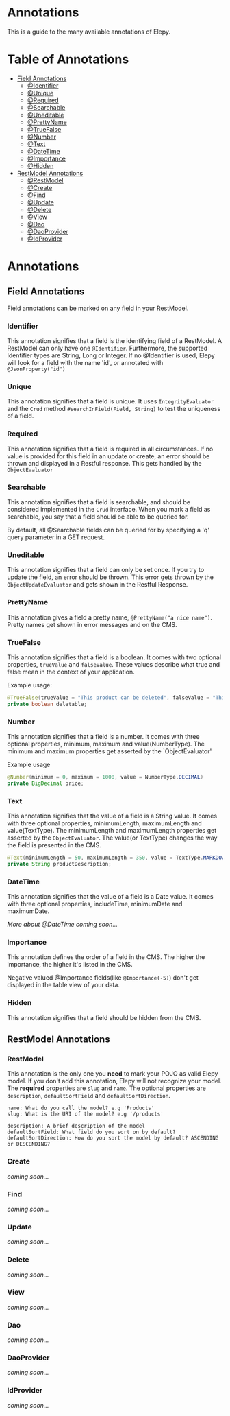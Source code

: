 # Annotations
This is a guide to the many available annotations of Elepy.

# Table of Annotations
* [Field Annotations](#field-annotations)
    * [@Identifier](#identifier)
    * [@Unique](#unique)
    * [@Required](#required)
    * [@Searchable](#searchable)
    * [@Uneditable](#uneditable)
    * [@PrettyName](#prettyname)
    * [@TrueFalse](#truefalse)
    * [@Number](#number)
    * [@Text](#text)
    * [@DateTime](#datetime)
    * [@Importance](#importance)
    * [@Hidden](#hidden)
* [RestModel Annotations](#restmodel-annotations)
    * [@RestModel](#restmodel)
    * [@Create](#create)
    * [@Find](#find)
    * [@Update](#update)
    * [@Delete](#delete)
    * [@View](#view)
    * [@Dao](#dao)
    * [@DaoProvider](#daoprovider)
    * [@IdProvider](#idprovider)


# Annotations

## Field Annotations
Field annotations can be marked on any field in your RestModel. 

### Identifier
This annotation signifies that a field is the identifying field of a RestModel. A RestModel can only have one `@Identifier`. Furthermore, the supported Identifier types are String, Long or Integer. 
If no @Identifier is used, Elepy will look for a field with the name 'id', or annotated with `@JsonProperty("id")`

### Unique
This annotation signifies that a field is unique. It uses `IntegrityEvaluator` and the `Crud` method `#searchInField(Field, String)` to test the uniqueness of a field.

### Required
This annotation signifies that a field is required in all circumstances. If no value is provided for this field in an update or create, an error should be thrown and displayed in a Restful response. This gets handled by the `ObjectEvaluator`

### Searchable
This annotation signifies that a field is searchable, and should be considered implemented in the `Crud` interface. When you mark a field as searchable, you say that a field should be able to be queried for.

By default, all @Searchable fields can be queried for by specifying a 'q' query parameter in a GET request.

### Uneditable
This annotation signifies that a field can only be set once. If you try to update the field, an error should be thrown. This error gets thrown by the `ObjectUpdateEvaluator` and gets shown in the Restful Response.

### PrettyName
This annotation gives a field a pretty name, `@PrettyName("a nice name")`. Pretty names get shown in error messages and on the CMS.

### TrueFalse
This annotation signifies that a field is a boolean. It comes with two optional properties, `trueValue` and `falseValue`. These values describe what true and false mean in the context of your application.

Example usage:
```java
@TrueFalse(trueValue = "This product can be deleted", falseValue = "This product can't be deleted")
private boolean deletable;
```
### Number
This annotation signifies that a field is a number. It comes with three optional properties, minimum, maximum and value(NumberType). The minimum and maximum properties get asserted by the `ObjectEvaluator'

Example usage
```java
@Number(minimum = 0, maximum = 1000, value = NumberType.DECIMAL)
private BigDecimal price;
```
### Text
This annotation signifies that the value of a field is a String value. It comes with three optional properties, minimumLength, maximumLength and value(TextType). The minimumLength and maximumLength properties get asserted by the `ObjectEvaluator`. The value(or TextType) changes the way the field is presented in the CMS.

```java
@Text(minimumLength = 50, maximumLength = 350, value = TextType.MARKDOWN)
private String productDescription;
```
### DateTime
This annotation signifies that the value of a field is a Date value. It comes with three optional properties, includeTime, minimumDate and maximumDate. 


_More about @DateTime coming soon..._

### Importance
This annotation defines the order of a field in the CMS. The higher the importance, the higher it's listed in the CMS.

Negative valued @Importance fields(like `@Importance(-5)`) don't get displayed in the table view of your data.

### Hidden
This annotation signifies that a field should be hidden from the CMS.

 
## RestModel Annotations
### RestModel
This annotation is the only one you __need__ to mark your POJO as valid Elepy model. If you don't add this annotation, Elepy will not recognize your model. The __required__ properties are `slug` and `name`. The optional properties are `description`, `defaultSortField` and `defaultSortDirection`.

```
name: What do you call the model? e.g 'Products'
slug: What is the URI of the model? e.g '/products'

description: A brief description of the model
defaultSortField: What field do you sort on by default?
defaultSortDirection: How do you sort the model by default? ASCENDING or DESCENDING?
```
### Create
_coming soon..._

### Find
_coming soon..._ 

### Update
_coming soon..._

### Delete
_coming soon..._

### View
_coming soon..._

### Dao
_coming soon..._

### DaoProvider
_coming soon..._

### IdProvider
_coming soon..._
